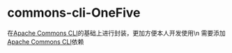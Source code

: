 # commons-cli-OneFive
在[Apache Commons CLI](https://mvnrepository.com/artifact/commons-cli/commons-cli/1.5.0)的基础上进行封装，更加方便本人开发使用\n
需要添加[Apache Commons CLI](https://mvnrepository.com/artifact/commons-cli/commons-cli/1.5.0)依赖
